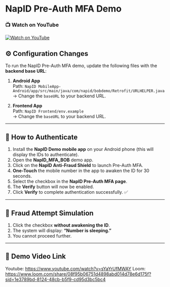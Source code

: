 # NapID Pre-Auth MFA Demo


### 📺 Watch on YouTube
[![Watch on YouTube](https://img.youtube.com/vi/sYaYrUfMWAY/maxresdefault.jpg)](https://youtu.be/sYaYrUfMWAY)

## ⚙️ Configuration Changes

To run the NapID Pre-Auth MFA demo, update the following files with the **backend base URL**:

1. **Android App**  
   Path: `NapID MobileApp-Android/app/src/main/java/com/napid/bobdemo/Retrofit/URLHELPER.java`  
   → Change the `baseURL` to your backend URL.

2. **Frontend App**  
   Path: `NapID Frontend/env.example`  
   → Change the `baseURL` to your backend URL.

---

## 🔑 How to Authenticate

1. Install the **NapID Demo mobile app** on your Android phone (this will display the IDs to authenticate).  
2. Open the **NapID_MFA_BOB** demo app.  
3. Click on the **NapID Anti-Fraud Shield** to launch Pre-Auth MFA.  
4. **One-Touch** the mobile number in the app to awaken the ID for 30 seconds.  
5. Select the checkbox in the **NapID Pre-Auth MFA page**.  
6. The **Verify** button will now be enabled.  
7. Click **Verify** to complete authentication successfully. ✅  

---

## 🚫 Fraud Attempt Simulation

1. Click the checkbox **without awakening the ID**.  
2. The system will display: **“Number is sleeping.”**  
3. You cannot proceed further.  

---

## 🎥 Demo Video Link

Youtube: https://www.youtube.com/watch?v=sYaYrUfMWAY
Loom: https://www.loom.com/share/08f95b06751d4898abd014d78e6d175f?sid=1e3789bd-8124-48cb-b5f9-cd95d3bc5bc4


